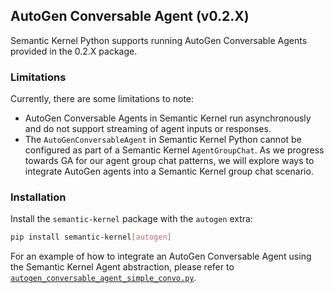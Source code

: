 ## AutoGen Conversable Agent (v0.2.X)

Semantic Kernel Python supports running AutoGen Conversable Agents provided in the 0.2.X package.

### Limitations

Currently, there are some limitations to note:

- AutoGen Conversable Agents in Semantic Kernel run asynchronously and do not support streaming of agent inputs or responses.
- The `AutoGenConversableAgent` in Semantic Kernel Python cannot be configured as part of a Semantic Kernel `AgentGroupChat`. As we progress towards GA for our agent group chat patterns, we will explore ways to integrate AutoGen agents into a Semantic Kernel group chat scenario.

### Installation

Install the `semantic-kernel` package with the `autogen` extra:

```bash
pip install semantic-kernel[autogen]
```

For an example of how to integrate an AutoGen Conversable Agent using the Semantic Kernel Agent abstraction, please refer to [`autogen_conversable_agent_simple_convo.py`](autogen_conversable_agent_simple_convo.py).